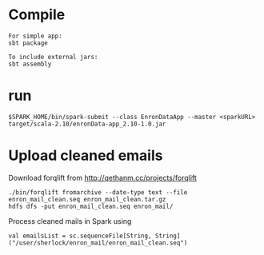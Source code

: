 # Compile

```
For simple app:
sbt package

To include external jars:
sbt assembly

```

# run

```
$SPARK_HOME/bin/spark-submit --class EnronDataApp --master <sparkURL> target/scala-2.10/enronData-app_2.10-1.0.jar
```

# Upload cleaned emails

Download forqlift from http://qethanm.cc/projects/forqlift
```
./bin/forqlift fromarchive --date-type text --file enron_mail_clean.seq enron_mail_clean.tar.gz
hdfs dfs -put enron_mail_clean.seq enron_mail/
```

Process cleaned mails in Spark using
```
val emailsList = sc.sequenceFile[String, String]("/user/sherlock/enron_mail/enron_mail_clean.seq")
```

